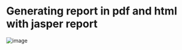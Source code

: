 # Generating report in pdf and html with jasper report

![image](https://user-images.githubusercontent.com/28118980/221416205-1bfad27c-7667-4d39-a06e-6a6dd99c3ce6.png)